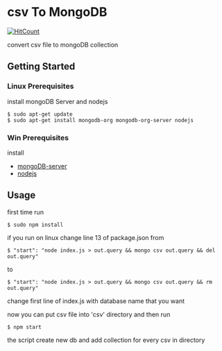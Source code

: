 # csv To MongoDB

[![HitCount](http://hits.dwyl.io/colgatto/csvToMongoDB.svg)](http://hits.dwyl.io/colgatto/csvToMongoDB)

convert csv file to mongoDB collection

## Getting Started

### Linux Prerequisites

install mongoDB Server and nodejs

```
$ sudo apt-get update
$ sudo apt-get install mongodb-org mongodb-org-server nodejs
```

### Win Prerequisites

install

* [mongoDB-server](https://www.mongodb.com/download-center#community)
* [nodejs](https://nodejs.org)

## Usage 

first time run 
```
$ sudo npm install
```

if you run  on linux change line 13 of package.json from 

```
$ "start": "node index.js > out.query && mongo csv out.query && del out.query"
```
to
```
$ "start": "node index.js > out.query && mongo csv out.query && rm out.query"
```

change first line of index.js with database name that you want

now you can put csv file into 'csv' directory and then run

```
$ npm start
```

the script create new db and add collection for every csv in directory
